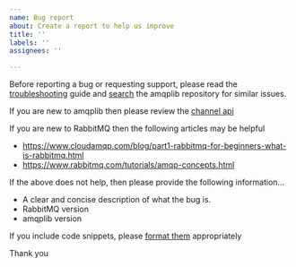 ```yaml
---
name: Bug report
about: Create a report to help us improve
title: ''
labels: ''
assignees: ''

---
```


Before reporting a bug or requesting support, please read the [troubleshooting](https://github.com/amqp-node/amqplib/blob/gh-pages/index.md#troubleshooting) guide and [search](https://github.com/amqp-node/amqplib/issues?q=is%3Aissue+TYPE+YOUR+KEYWORDS+HERE) the amqplib repository for similar issues.

If you are new to amqplib then please review the [channel api](https://amqp-node.github.io/amqplib/channel_api.html)

If you are new to RabbitMQ then the following articles may be helpful
- https://www.cloudamqp.com/blog/part1-rabbitmq-for-beginners-what-is-rabbitmq.html
- https://www.rabbitmq.com/tutorials/amqp-concepts.html

If the above does not help, then please provide the following information...

- A clear and concise description of what the bug is.
- RabbitMQ version
- amqplib version

If you include code snippets, please [format them](https://docs.github.com/en/get-started/writing-on-github/working-with-advanced-formatting/creating-and-highlighting-code-blocks) appropriately

Thank you

